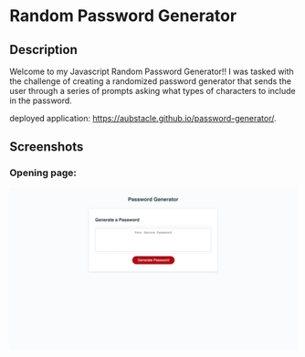 # Random Password Generator


## Description
Welcome to my Javascript Random Password Generator!! I was tasked with the challenge of creating a randomized password generator that sends the user through a series of prompts asking what types of characters to include in the password.

deployed application: https://aubstacle.github.io/password-generator/.

## Screenshots

### Opening page:
![Screenshot1](./assets/screenshot1.png)

